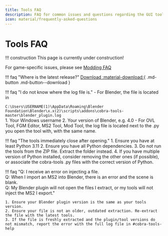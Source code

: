 ```yaml
---
title: Tools FAQ
description: FAQ for common issues and questions regarding the GUI tools and Blender Plugin
icon: material/frequently-asked-questions
---
```


# Tools FAQ

!!! construction
    This page is currently under construction!

For game-specific issues, please see [Modding FAQ](../Modding-FAQ/index.md)

!!! faq "Where is the latest release?"
    [Download :material-download:](../Download.md){ .md-button .md-button--download }

!!! faq "I do not know where the log file is."
    - For Blender, the file is located in
        <div class="annotate" markdown>
            `C:\Users\USERNAME(1)\AppData\Roaming\Blender Foundation\Blender\x.x(2)\scripts\addons\cobra-tools-master\blender_plugin.log`
        </div>
        1. Your Windows username
        2. Your version of Blender, e.g. 4.0
    - For OVL Tool, FGM Editor, MS2 Tool, Mod Tool, the log file is located next to the .py you open the tool with, with the same name.

!!! faq "The tools immediately close after opening."
    1. Ensure you have at least Python 3.11
    2. Ensure you have all Python dependencies.
    3. Do not run the tools from the ZIP file. Extract the folder instead.
    4. If you have multiple version of Python installed, consider removing the other ones (if possible), or associate the cobra-tools .py files with the correct version of Python.

!!! faq "Q: I receive an error on injecting a file.<br />Q: When I import an MS2 into Blender, there is an error and the scene is blank.<br />Q: My Blender plugin will not open the files I extract, or my tools will not inject the MS2 I export."

    1. Ensure your Blender plugin version is the same as your tools version.
    2. Ensure your file is not an older, outdated extraction. Re-extract the file with the latest tools.
    3. If the file is freshly extracted and the plugin/tool versions do not mismatch, report the error with the full log file in #cobra-tools-help
